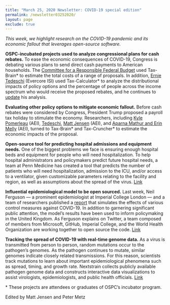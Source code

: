 ```yaml
---
title: "March 25, 2020 Newsletter: COVID-19 special edition"
permalink: /newsletter03252020/
layout: page
exclude: true
---
```

*This week, we highlight research on the COVID-19 pandemic and its economic fallout that leverages open-source software.*

**OSPC-incubated projects used to analyze congressional plans for cash rebates.** To ease the economic consequences of COVID-19, Congress is debating various plans to send direct cash payments to American households. The [Committee for a Responsible Federal Budget](http://www.crfb.org/blogs/how-much-would-sending-people-checks-cost) used Tax-Brain* to estimate the total costs of a range of proposals. In addition, [Ernie Tedeschi](https://medium.com/@ernietedeschi/the-distribution-of-household-rebate-ideas-so-far-2b71a8a19914) (Evercore ISI) used Tax-Calculator* to analyze the distributional impacts of policy options and the percentage of people across the income spectrum who would receive the proposed rebates, and he continues to [update](https://medium.com/@ernietedeschi/updated-distribution-of-household-rebate-ideas-so-far-f46360034f9d) his analysis.

**Evaluating other policy options to mitigate economic fallout.** Before cash rebates were considered by Congress, President Trump proposed a payroll tax holiday to stimulate the economy. Researchers, including [Kyle Pomerleau](https://twitter.com/kpomerleau/status/1237439229627699200) (AEI), [Tedeschi](https://medium.com/@ernietedeschi/the-us-fiscal-response-will-probably-disappoint-us-cfcbeca5fce5), [Matt Jensen](https://compute.studio/PSLmodels/Tax-Cruncher/387/) (AEI), and [Aparna Mathur and Erin Melly](https://www.aei.org/economics/the-best-short-term-and-long-term-stimulus-package-for-covid-19/) (AEI), turned to Tax-Brain* and Tax-Cruncher* to estimate the economic impacts of the proposal.  

**Open-source tool for predicting hospital admissions and equipment needs.** One of the biggest problems we face is ensuring enough hospital beds and equipment for people who will need hospitalization. To help hospital administrators and policymakers predict future hospital needs, a team at Penn Medicine has created a tool that predicts the number of patients who will need hospitalization, admission to the ICU, and/or access to a ventilator, given customizable parameters relating to the facility and region, as well as assumptions about the spread of the virus. [Link](https://penn-chime.phl.io/)

**Influential epidemiological model to be open sourced.** Last week, Neil Ferguson — a prominent epidemiologist at Imperial College London — and a team of researchers published a [report](https://www.imperial.ac.uk/media/imperial-college/medicine/sph/ide/gida-fellowships/Imperial-College-COVID19-NPI-modelling-16-03-2020.pdf) that simulates the effects of various control measures against COVID-19. In addition to garnering significant public attention, the model’s results have been used to inform policymaking in the United Kingdom. As Ferguson explains on Twitter, a team composed of members from Microsoft, GitHub, Imperial College, and the World Health Organization are working together to open source the code. [Link](https://twitter.com/neil_ferguson/status/1241835454707699713)

**Tracking the spread of COVID-19 with real-time genome data.** As a virus is transmitted from person to person, random mutations occur to the pathogen’s genomes. As the pathogen continues to mutate, similar genomes indicate closely related transmissions. For this reason, scientists track mutations to learn about important epidemiological phenomena such as spread, timing, and growth rate. Nextstrain collects publicly available pathogen genome data and constructs interactive data visualizations to assist virologists, epidemiologists, and public health officials. [Link](https://nextstrain.org/ncov)

<p>&ast; These projects are attendees or graduates of OSPC’s incubator program.</p>

Edited by Matt Jensen and Peter Metz

<br>

<script style="margin-left:-35px" src="//hello.aei.org/js/forms2/js/forms2.min.js"></script>
<form style="margin-left:-35px" id="mktoForm_1256"></form>
<script style="margin-left:-35px" >MktoForms2.loadForm("//app-sj19.marketo.com", "475-PBQ-971", 1256);</script>